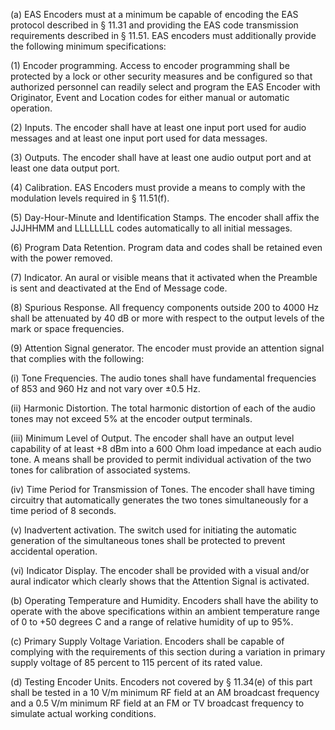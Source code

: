 (a) EAS Encoders must at a minimum be capable of encoding the EAS protocol described in § 11.31 and providing the EAS code transmission requirements described in § 11.51. EAS encoders must additionally provide the following minimum specifications:

(1) Encoder programming. Access to encoder programming shall be protected by a lock or other security measures and be configured so that authorized personnel can readily select and program the EAS Encoder with Originator, Event and Location codes for either manual or automatic operation.

(2) Inputs. The encoder shall have at least one input port used for audio messages and at least one input port used for data messages.

(3) Outputs. The encoder shall have at least one audio output port and at least one data output port.

(4) Calibration. EAS Encoders must provide a means to comply with the modulation levels required in § 11.51(f).

(5) Day-Hour-Minute and Identification Stamps. The encoder shall affix the JJJHHMM and LLLLLLLL codes automatically to all initial messages.

(6) Program Data Retention. Program data and codes shall be retained even with the power removed.

(7) Indicator. An aural or visible means that it activated when the Preamble is sent and deactivated at the End of Message code.
              

(8) Spurious Response. All frequency components outside 200 to 4000 Hz shall be attenuated by 40 dB or more with respect to the output levels of the mark or space frequencies.

(9) Attention Signal generator. The encoder must provide an attention signal that complies with the following:

(i) Tone Frequencies. The audio tones shall have fundamental frequencies of 853 and 960 Hz and not vary over ±0.5 Hz.

(ii) Harmonic Distortion. The total harmonic distortion of each of the audio tones may not exceed 5% at the encoder output terminals.

(iii) Minimum Level of Output. The encoder shall have an output level capability of at least +8 dBm into a 600 Ohm load impedance at each audio tone. A means shall be provided to permit individual activation of the two tones for calibration of associated systems.

(iv) Time Period for Transmission of Tones. The encoder shall have timing circuitry that automatically generates the two tones simultaneously for a time period of 8 seconds.

(v) Inadvertent activation. The switch used for initiating the automatic generation of the simultaneous tones shall be protected to prevent accidental operation.

(vi) Indicator Display. The encoder shall be provided with a visual and/or aural indicator which clearly shows that the Attention Signal is activated.

(b) Operating Temperature and Humidity. Encoders shall have the ability to operate with the above specifications within an ambient temperature range of 0 to +50 degrees C and a range of relative humidity of up to 95%.

(c) Primary Supply Voltage Variation. Encoders shall be capable of complying with the requirements of this section during a variation in primary supply voltage of 85 percent to 115 percent of its rated value.

(d) Testing Encoder Units. Encoders not covered by § 11.34(e) of this part shall be tested in a 10 V/m minimum RF field at an AM broadcast frequency and a 0.5 V/m minimum RF field at an FM or TV broadcast frequency to simulate actual working conditions.

